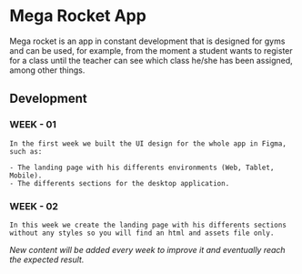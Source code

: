 # Mega Rocket App
Mega rocket is an app in constant development that is designed for gyms and can be used, for example, from the moment a student wants to register for a class until the teacher can see which class he/she has been assigned, among other things.

## Development
### WEEK - 01
```
In the first week we built the UI design for the whole app in Figma, such as: 

- The landing page with his differents environments (Web, Tablet, Mobile).
- The differents sections for the desktop application.
```
### WEEK - 02
```
In this week we create the landing page with his differents sections without any styles so you will find an html and assets file only.
```


_New content will be added every week to improve it and eventually reach the expected result._